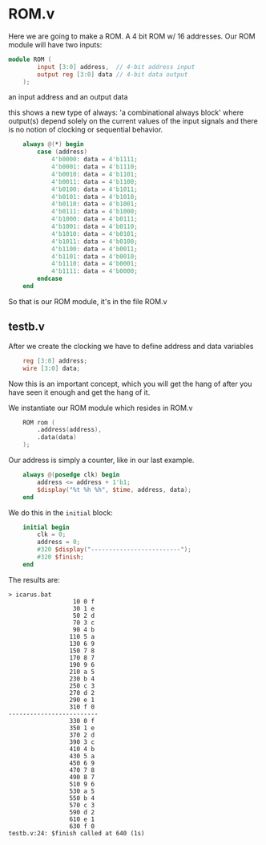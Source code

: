 # ROM.v
Here we are going to make a ROM. A 4 bit ROM w/ 16 addresses. Our ROM module will have two inputs:
```verilog
module ROM (
        input [3:0] address,  // 4-bit address input
        output reg [3:0] data // 4-bit data output
    );
```
an input address and an output data

this shows a new type of always: 'a combinational always block' where output(s) depend solely on the current values of the input signals and there is no notion of clocking or sequential behavior. 

```verilog
    always @(*) begin
        case (address)
            4'b0000: data = 4'b1111; 
            4'b0001: data = 4'b1110; 
            4'b0010: data = 4'b1101; 
            4'b0011: data = 4'b1100;
            4'b0100: data = 4'b1011; 
            4'b0101: data = 4'b1010; 
            4'b0110: data = 4'b1001; 
            4'b0111: data = 4'b1000;
            4'b1000: data = 4'b0111; 
            4'b1001: data = 4'b0110; 
            4'b1010: data = 4'b0101; 
            4'b1011: data = 4'b0100;
            4'b1100: data = 4'b0011; 
            4'b1101: data = 4'b0010; 
            4'b1110: data = 4'b0001; 
            4'b1111: data = 4'b0000;
        endcase
    end
```
So that is our ROM module, it's in the file ROM.v

## testb.v 

After we create the clocking we have to define address and data variables

```verilog
    reg [3:0] address;
    wire [3:0] data;
```
Now this is an important concept, which you will get the hang of after you have seen it enough and get the hang of it.

We instantiate our ROM module which resides in ROM.v

```verilog
    ROM rom (
        .address(address),
        .data(data)
    );
```
Our address is simply a counter, like in our last example.  

```verilog
    always @(posedge clk) begin
        address <= address + 1'b1;
        $display("%t %h %h", $time, address, data);
    end
```
We do this in the `initial` block:

```verilog
    initial begin
        clk = 0;
        address = 0;
        #320 $display("-------------------------");
        #320 $finish;
    end
```
The results are:
```
> icarus.bat
                  10 0 f
                  30 1 e
                  50 2 d
                  70 3 c
                  90 4 b
                 110 5 a
                 130 6 9
                 150 7 8
                 170 8 7
                 190 9 6
                 210 a 5
                 230 b 4
                 250 c 3
                 270 d 2
                 290 e 1
                 310 f 0
-------------------------
                 330 0 f
                 350 1 e
                 370 2 d
                 390 3 c
                 410 4 b
                 430 5 a
                 450 6 9
                 470 7 8
                 490 8 7
                 510 9 6
                 530 a 5
                 550 b 4
                 570 c 3
                 590 d 2
                 610 e 1
                 630 f 0
testb.v:24: $finish called at 640 (1s)
```
